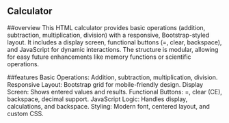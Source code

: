 ## Calculator
##overview
This HTML calculator provides basic operations (addition, subtraction, multiplication, division) with a responsive, Bootstrap-styled layout. It includes a display screen, functional buttons (=, clear, backspace), and JavaScript for dynamic interactions. The structure is modular, allowing for easy future enhancements like memory functions or scientific operations.


##features 
Basic Operations: Addition, subtraction, multiplication, division.
Responsive Layout: Bootstrap grid for mobile-friendly design.
Display Screen: Shows entered values and results.
Functional Buttons: =, clear (CE), backspace, decimal support.
JavaScript Logic: Handles display, calculations, and backspace.
Styling: Modern font, centered layout, and custom CSS.
